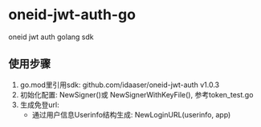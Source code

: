 # oneid-jwt-auth-go
oneid jwt auth golang sdk

## 使用步骤

1. go.mod里引用sdk: github.com/idaaser/oneid-jwt-auth v1.0.3
2. 初始化配置: NewSigner()或 NewSignerWithKeyFile(), 参考token_test.go
3. 生成免登url: 
    - 通过用户信息Userinfo结构生成: NewLoginURL(userinfo, app)
